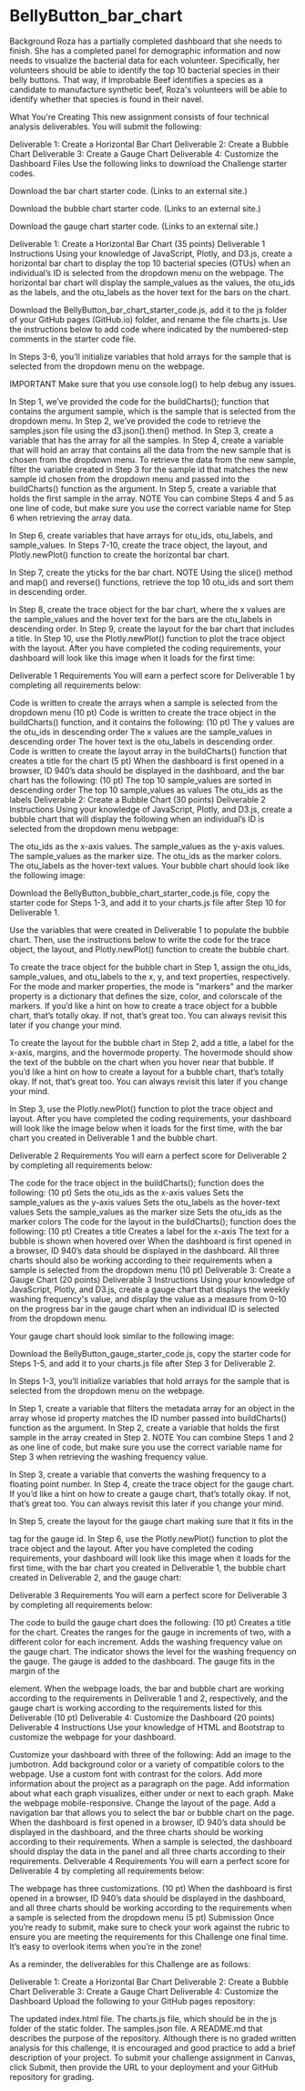 # BellyButton_bar_chart

Background
Roza has a partially completed dashboard that she needs to finish. She has a completed panel for demographic information and now needs to visualize the bacterial data for each volunteer. Specifically, her volunteers should be able to identify the top 10 bacterial species in their belly buttons. That way, if Improbable Beef identifies a species as a candidate to manufacture synthetic beef, Roza's volunteers will be able to identify whether that species is found in their navel.

What You're Creating
This new assignment consists of four technical analysis deliverables. You will submit the following:

Deliverable 1: Create a Horizontal Bar Chart
Deliverable 2: Create a Bubble Chart
Deliverable 3: Create a Gauge Chart
Deliverable 4: Customize the Dashboard
Files
Use the following links to download the Challenge starter codes.

Download the bar chart starter code. (Links to an external site.)

Download the bubble chart starter code. (Links to an external site.)

Download the gauge chart starter code. (Links to an external site.)

Deliverable 1: Create a Horizontal Bar Chart (35 points)
Deliverable 1 Instructions
Using your knowledge of JavaScript, Plotly, and D3.js, create a horizontal bar chart to display the top 10 bacterial species (OTUs) when an individual’s ID is selected from the dropdown menu on the webpage. The horizontal bar chart will display the sample_values as the values, the otu_ids as the labels, and the otu_labels as the hover text for the bars on the chart.

Download the BellyButton_bar_chart_starter_code.js, add it to the js folder of your GitHub pages (GitHub.io) folder, and rename the file charts.js. Use the instructions below to add code where indicated by the numbered-step comments in the starter code file.

In Steps 3-6, you’ll initialize variables that hold arrays for the sample that is selected from the dropdown menu on the webpage.

IMPORTANT
Make sure that you use console.log() to help debug any issues.

In Step 1, we’ve provided the code for the buildCharts(); function that contains the argument sample, which is the sample that is selected from the dropdown menu.
In Step 2, we’ve provided the code to retrieve the samples.json file using the d3.json().then() method.
In Step 3, create a variable that has the array for all the samples.
In Step 4, create a variable that will hold an array that contains all the data from the new sample that is chosen from the dropdown menu. To retrieve the data from the new sample, filter the variable created in Step 3 for the sample id that matches the new sample id chosen from the dropdown menu and passed into the buildCharts() function as the argument.
In Step 5, create a variable that holds the first sample in the array.
NOTE
You can combine Steps 4 and 5 as one line of code, but make sure you use the correct variable name for Step 6 when retrieving the array data.

In Step 6, create variables that have arrays for otu_ids, otu_labels, and sample_values.
In Steps 7-10, create the trace object, the layout, and Plotly.newPlot() function to create the horizontal bar chart.

In Step 7, create the yticks for the bar chart.
NOTE
Using the slice() method and map() and reverse() functions, retrieve the top 10 otu_ids and sort them in descending order.

In Step 8, create the trace object for the bar chart, where the x values are the sample_values and the hover text for the bars are the otu_labels in descending order.
In Step 9, create the layout for the bar chart that includes a title.
In Step 10, use the Plotly.newPlot() function to plot the trace object with the layout.
After you have completed the coding requirements, your dashboard will look like this image when it loads for the first time:

Deliverable 1 Requirements
You will earn a perfect score for Deliverable 1 by completing all requirements below:

Code is written to create the arrays when a sample is selected from the dropdown menu (10 pt)
Code is written to create the trace object in the buildCharts() function, and it contains the following: (10 pt)
The y values are the otu_ids in descending order
The x values are the sample_values in descending order
The hover text is the otu_labels in descending order.
Code is written to create the layout array in the buildCharts() function that creates a title for the chart (5 pt)
When the dashboard is first opened in a browser, ID 940’s data should be displayed in the dashboard, and the bar chart has the following: (10 pt)
The top 10 sample_values are sorted in descending order
The top 10 sample_values as values
The otu_ids as the labels
Deliverable 2: Create a Bubble Chart (30 points)
Deliverable 2 Instructions
Using your knowledge of JavaScript, Plotly, and D3.js, create a bubble chart that will display the following when an individual’s ID is selected from the dropdown menu webpage:

The otu_ids as the x-axis values.
The sample_values as the y-axis values.
The sample_values as the marker size.
The otu_ids as the marker colors.
The otu_labels as the hover-text values.
Your bubble chart should look like the following image:

Download the BellyButton_bubble_chart_starter_code.js file, copy the starter code for Steps 1-3, and add it to your charts.js file after Step 10 for Deliverable 1.

Use the variables that were created in Deliverable 1 to populate the bubble chart. Then, use the instructions below to write the code for the trace object, the layout, and Plotly.newPlot() function to create the bubble chart.

To create the trace object for the bubble chart in Step 1, assign the otu_ids, sample_values, and otu_labels to the x, y, and text properties, respectively. For the mode and marker properties, the mode is "markers" and the marker property is a dictionary that defines the size, color, and colorscale of the markers.
If you’d like a hint on how to create a trace object for a bubble chart, that’s totally okay. If not, that’s great too. You can always revisit this later if you change your mind.

To create the layout for the bubble chart in Step 2, add a title, a label for the x-axis, margins, and the hovermode property. The hovermode should show the text of the bubble on the chart when you hover near that bubble.
If you’d like a hint on how to create a layout for a bubble chart, that’s totally okay. If not, that’s great too. You can always revisit this later if you change your mind.

In Step 3, use the Plotly.newPlot() function to plot the trace object and layout.
After you have completed the coding requirements, your dashboard will look like the image below when it loads for the first time, with the bar chart you created in Deliverable 1 and the bubble chart.


Deliverable 2 Requirements
You will earn a perfect score for Deliverable 2 by completing all requirements below:

The code for the trace object in the buildCharts(); function does the following: (10 pt)
Sets the otu_ids as the x-axis values
Sets the sample_values as the y-axis values
Sets the otu_labels as the hover-text values
Sets the sample_values as the marker size
Sets the otu_ids as the marker colors
The code for the layout in the buildCharts(); function does the following: (10 pt)
Creates a title
Creates a label for the x-axis
The text for a bubble is shown when hovered over
When the dashboard is first opened in a browser, ID 940’s data should be displayed in the dashboard. All three charts should also be working according to their requirements when a sample is selected from the dropdown menu (10 pt)
Deliverable 3: Create a Gauge Chart (20 points)
Deliverable 3 Instructions
Using your knowledge of JavaScript, Plotly, and D3.js, create a gauge chart that displays the weekly washing frequency's value, and display the value as a measure from 0-10 on the progress bar in the gauge chart when an individual ID is selected from the dropdown menu.

Your gauge chart should look similar to the following image:

Download the BellyButton_gauge_starter_code.js, copy the starter code for Steps 1-5, and add it to your charts.js file after Step 3 for Deliverable 2.

In Steps 1-3, you’ll initialize variables that hold arrays for the sample that is selected from the dropdown menu on the webpage.

In Step 1, create a variable that filters the metadata array for an object in the array whose id property matches the ID number passed into buildCharts() function as the argument.
In Step 2, create a variable that holds the first sample in the array created in Step 2.
NOTE
You can combine Steps 1 and 2 as one line of code, but make sure you use the correct variable name for Step 3 when retrieving the washing frequency value.

In Step 3, create a variable that converts the washing frequency to a floating point number.
In Step 4, create the trace object for the gauge chart.
If you’d like a hint on how to create a gauge chart, that’s totally okay. If not, that’s great too. You can always revisit this later if you change your mind.

In Step 5, create the layout for the gauge chart making sure that it fits in the <div></div> tag for the gauge id.
In Step 6, use the Plotly.newPlot() function to plot the trace object and the layout.
After you have completed the coding requirements, your dashboard will look like this image when it loads for the first time, with the bar chart you created in Deliverable 1, the bubble chart created in Deliverable 2, and the gauge chart:

Deliverable 3 Requirements
You will earn a perfect score for Deliverable 3 by completing all requirements below:

The code to build the gauge chart does the following: (10 pt)
Creates a title for the chart.
Creates the ranges for the gauge in increments of two, with a different color for each increment.
Adds the washing frequency value on the gauge chart.
The indicator shows the level for the washing frequency on the gauge.
The gauge is added to the dashboard.
The gauge fits in the margin of the <div> element.
When the webpage loads, the bar and bubble chart are working according to the requirements in Deliverable 1 and 2, respectively, and the gauge chart is working according to the requirements listed for this Deliverable (10 pt)
Deliverable 4: Customize the Dashboard (20 points)
Deliverable 4 Instructions
Use your knowledge of HTML and Bootstrap to customize the webpage for your dashboard.

Customize your dashboard with three of the following:
Add an image to the jumbotron.
Add background color or a variety of compatible colors to the webpage.
Use a custom font with contrast for the colors.
Add more information about the project as a paragraph on the page.
Add information about what each graph visualizes, either under or next to each graph.
Make the webpage mobile-responsive.
Change the layout of the page.
Add a navigation bar that allows you to select the bar or bubble chart on the page.
When the dashboard is first opened in a browser, ID 940’s data should be displayed in the dashboard, and the three charts should be working according to their requirements.
When a sample is selected, the dashboard should display the data in the panel and all three charts according to their requirements.
Deliverable 4 Requirements
You will earn a perfect score for Deliverable 4 by completing all requirements below:

The webpage has three customizations. (10 pt)
When the dashboard is first opened in a browser, ID 940’s data should be displayed in the dashboard, and all three charts should be working according to the requirements when a sample is selected from the dropdown menu (5 pt)
Submission
Once you’re ready to submit, make sure to check your work against the rubric to ensure you are meeting the requirements for this Challenge one final time. It’s easy to overlook items when you’re in the zone!

As a reminder, the deliverables for this Challenge are as follows:

Deliverable 1: Create a Horizontal Bar Chart
Deliverable 2: Create a Bubble Chart
Deliverable 3: Create a Gauge Chart
Deliverable 4: Customize the Dashboard
Upload the following to your GitHub pages repository:

The updated index.html file.
The charts.js file, which should be in the js folder of the static folder.
The samples.json file.
A README.md that describes the purpose of the repository. Although there is no graded written analysis for this challenge, it is encouraged and good practice to add a brief description of your project.
To submit your challenge assignment in Canvas, click Submit, then provide the URL to your deployment and your GitHub repository for grading.

